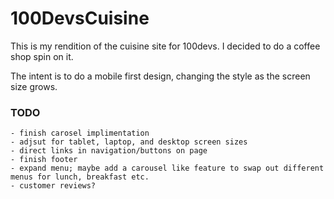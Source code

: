# 100DevsCuisine

This is my rendition of the cuisine site for 100devs. I decided to do a coffee shop spin on it.

The intent is to do a mobile first design, changing the style as the screen size grows.

### TODO
    - finish carosel implimentation
    - adjsut for tablet, laptop, and desktop screen sizes
    - direct links in navigation/buttons on page
    - finish footer
    - expand menu; maybe add a carousel like feature to swap out different menus for lunch, breakfast etc.
    - customer reviews?